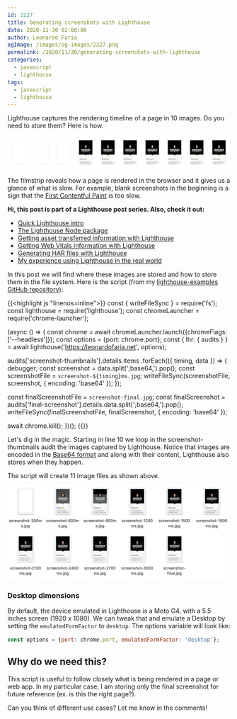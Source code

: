 ```yaml
---
id: 2227
title: Generating screenshots with Lighthouse
date: 2020-11-30 02:00:00
author: Leonardo Faria
ogImage: /images/og-images/2227.png
permalink: /2020/11/30/generating-screenshots-with-lighthouse
categories:
  - javascript
  - lighthouse
tags:
  - javascript
  - lighthouse
---
```


Lighthouse captures the rendering timeline of a page in 10 images. Do you need to store them? Here is how.

![Lighthouse screenshots](/wp-content/uploads/2020/11/lighthouse-screenshots.jpg)

The filmstrip reveals how a page is rendered in the browser and it gives us a glance of what is slow. For example, blank screenshots in the beginning is a sign that the [First Contentful Paint](https://web.dev/fcp/) is too slow. 

<div class="my-10 p-4 border border-gray-6 rounded-md bg-white">
<strong>Hi, this post is part of a Lighthouse post series. Also, check it out:</strong>

<ul>
<li><a href="/2020/11/30/the-undocumented-lighthouse-guide#quick-lighthouse-intro">Quick Lighthouse intro</a></li>
<li><a href="/2020/11/30/the-undocumented-lighthouse-guide#the-lighthouse-node-package">The Lighthouse Node package</a></li>
<li><a href="/2020/11/30/getting-asset-transferred-information-with-lighthouse/">Getting asset transferred information with Lighthouse</a></li>
<li><a href="/2020/11/30/getting-web-vitals-information-with-lighthouse/">Getting Web Vitals information with Lighthouse</a></li>
<li><a href="/2020/11/30/creating-har-files-with-lighthouse/">Generating HAR files with Lighthouse</a></li>
<li><a href="/2020/11/30/my-experience-using-lighthouse-in-the-real-world/">My experience using Lighthouse in the real world</a></li>
</ul>
</div>

In this post we will find where these images are stored and how to store them in the file system. Here is the script (from my [lighthouse-examples GitHub repository](https://github.com/leonardofaria/lighthouse-examples)): 

{{<highlight js "linenos=inline">}}
const { writeFileSync } = require('fs');
const lighthouse = require('lighthouse');
const chromeLauncher = require('chrome-launcher');

(async () => {
  const chrome = await chromeLauncher.launch({chromeFlags: ['--headless']});
  const options = {port: chrome.port};
  const { lhr: { audits } } = await lighthouse('https://leonardofaria.net', options);

  audits['screenshot-thumbnails'].details.items
    .forEach(({ timing, data }) => {
      debugger;
      const screenshot = data.split(';base64,').pop();
      const screenshotFile = `screenshot-${timing}ms.jpg`;
      writeFileSync(screenshotFile, screenshot, { encoding: 'base64' });
    });

  const finalScreenshotFile = `screenshot-final.jpg`;
  const finalScreenshot = audits['final-screenshot'].details.data.split(';base64,').pop();
  writeFileSync(finalScreenshotFile, finalScreenshot, { encoding: 'base64' });

  await chrome.kill();
})();
{{</highlight>}}

Let's dig in the magic. Starting in line 10 we loop in the screenshot-thumbnails audit the images captured by Lighthouse. Notice that images are encoded in the [Base64 format](https://en.wikipedia.org/wiki/Base64) and along with their content, Lighthouse also stores when they happen. 

The script will create 11 image files as shown above.

![Screenshots created by Lighthouse](/wp-content/uploads/2020/11/lighthouse-screenshots-finder.jpg)

### Desktop dimensions

By default, the device emulated in Lighthouse is a Moto G4, with a 5.5 inches screen (1920 x 1080). We can tweak that and emulate a Desktop by setting the `emulatedFormFactor` to `desktop`. The options variable will look like: 

```js
const options = {port: chrome.port, emulatedFormFactor: 'desktop'};
```

## Why do we need this? 

This script is useful to follow closely what is being rendered in a page or web app. In my particular case, I am storing only the final screenshot for future reference (ex. is this the right page?).

Can you think of different use cases? Let me know in the comments!
